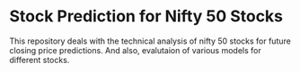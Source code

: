 # Stock Prediction for Nifty 50 Stocks
 This repository deals with the technical analysis of nifty 50 stocks for future closing price predictions. And also, evalutaion of various models for different stocks.
